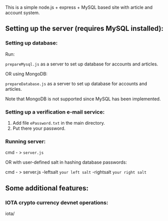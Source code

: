 This is a simple node.js + express + MySQL based site with article and account system.

## Setting up the server (requires MySQL installed):

### Setting up database:
	
Run:

<code>prepareMysql.js</code> as a server to set up database for accounts and articles.
	
OR using MongoDB:

<code>prepareDatabase.js</code> as a server to set up database for accounts and articles.
	
Note that MongoDB is not supported since MySQL has been implemented.
		
### Setting up a verification e-mail service:
	
1. Add file <code>ePassword.txt</code> in the main directory.
2. Put there your password.
	
### Running server:
		
cmd - > <code>server.js</code>
		
OR with user-defined salt in hashing database passwords:
	
cmd - > server.js -leftsalt <code>your left salt</code> -rightsalt <code>your right salt</code>

## Some additional features:

### IOTA crypto currency devnet operations:
	
iota/